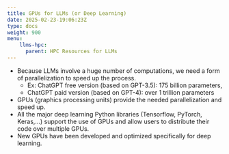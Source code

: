 ```yaml
---
title: GPUs for LLMs (or Deep Learning)
date: 2025-02-23-19:06:23Z
type: docs 
weight: 900
menu: 
    llms-hpc:
      parent: HPC Resources for LLMs
---
```



* Because LLMs involve a huge number of computations, we need a form of parallelization to speed up the process.
  * Ex: ChatGPT free version (based on GPT-3.5): 175 billion parameters,
  * ChatGPT paid version (based on GPT-4): over 1 trillion parameters
* GPUs (graphics processing units) provide the needed parallelization and speed up.
* All the major deep learning Python libraries (Tensorflow, PyTorch, Keras,…) support the use of GPUs and allow users to distribute their code over multiple GPUs.
* New GPUs have been developed and optimized specifically for deep learning.

